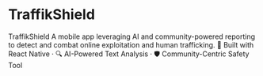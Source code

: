 # TraffikShield
TraffikShield A mobile app leveraging AI and community-powered reporting to detect and combat online exploitation and human trafficking. 📱 Built with React Native · 🔍 AI-Powered Text Analysis · 🛡 Community-Centric Safety Tool
